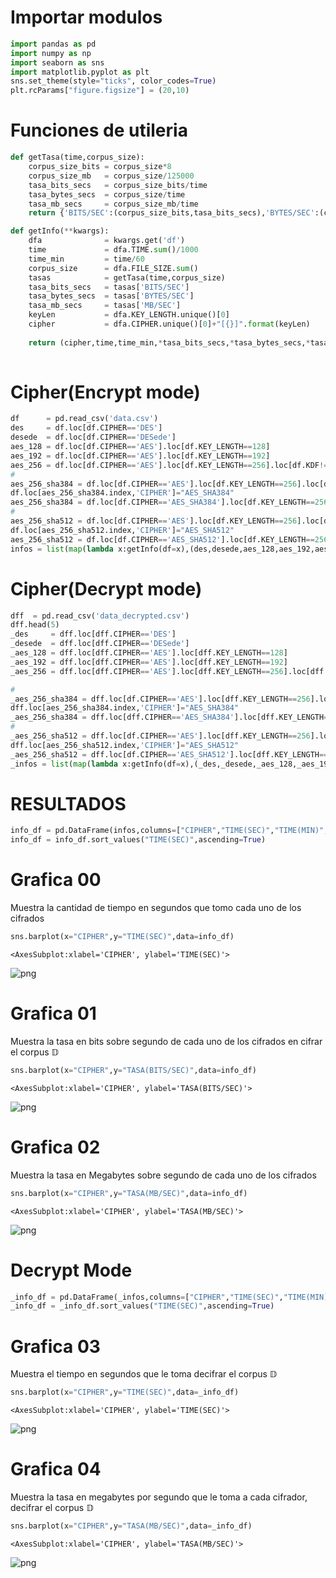 # Importar modulos


```python
import pandas as pd
import numpy as np
import seaborn as sns
import matplotlib.pyplot as plt
sns.set_theme(style="ticks", color_codes=True)
plt.rcParams["figure.figsize"] = (20,10)
```

# Funciones de utileria


```python
def getTasa(time,corpus_size):
    corpus_size_bits = corpus_size*8
    corpus_size_mb   = corpus_size/125000
    tasa_bits_secs   = corpus_size_bits/time
    tasa_bytes_secs  = corpus_size/time
    tasa_mb_secs     = corpus_size_mb/time
    return {'BITS/SEC':(corpus_size_bits,tasa_bits_secs),'BYTES/SEC':(corpus_size,tasa_bytes_secs),'MB/SEC':(corpus_size_mb,tasa_mb_secs)}

def getInfo(**kwargs):
    dfa              = kwargs.get('df') 
    time             = dfa.TIME.sum()/1000
    time_min         = time/60
    corpus_size      = dfa.FILE_SIZE.sum()
    tasas            = getTasa(time,corpus_size)
    tasa_bits_secs   = tasas['BITS/SEC']
    tasa_bytes_secs  = tasas['BYTES/SEC']
    tasa_mb_secs     = tasas['MB/SEC']
    keyLen           = dfa.KEY_LENGTH.unique()[0]
    cipher           = dfa.CIPHER.unique()[0]+"[{}]".format(keyLen)
    
    return (cipher,time,time_min,*tasa_bits_secs,*tasa_bytes_secs,*tasa_mb_secs)
    
```

# Cipher(Encrypt mode)


```python
df      = pd.read_csv('data.csv')
des     = df.loc[df.CIPHER=='DES']
desede  = df.loc[df.CIPHER=='DESede']
aes_128 = df.loc[df.CIPHER=='AES'].loc[df.KEY_LENGTH==128]
aes_192 = df.loc[df.CIPHER=='AES'].loc[df.KEY_LENGTH==192]
aes_256 = df.loc[df.CIPHER=='AES'].loc[df.KEY_LENGTH==256].loc[df.KDF!='PBKDF2WithHmacSHA384'].loc[df.KDF!='PBKDF2WithHmacSHA512']
# 
aes_256_sha384 = df.loc[df.CIPHER=='AES'].loc[df.KEY_LENGTH==256].loc[df.KDF=='PBKDF2WithHmacSHA384']
df.loc[aes_256_sha384.index,'CIPHER']="AES_SHA384"
aes_256_sha384 = df.loc[df.CIPHER=='AES_SHA384'].loc[df.KEY_LENGTH==256].loc[df.KDF=='PBKDF2WithHmacSHA384']
# 
aes_256_sha512 = df.loc[df.CIPHER=='AES'].loc[df.KEY_LENGTH==256].loc[df.KDF=='PBKDF2WithHmacSHA512']
df.loc[aes_256_sha512.index,'CIPHER']="AES_SHA512"
aes_256_sha512 = df.loc[df.CIPHER=='AES_SHA512'].loc[df.KEY_LENGTH==256].loc[df.KDF=='PBKDF2WithHmacSHA512']
infos = list(map(lambda x:getInfo(df=x),(des,desede,aes_128,aes_192,aes_256,aes_256_sha384,aes_256_sha512)))
```

# Cipher(Decrypt mode)


```python
dff  = pd.read_csv('data_decrypted.csv')
dff.head(5)
_des     = dff.loc[dff.CIPHER=='DES']
_desede  = dff.loc[dff.CIPHER=='DESede']
_aes_128 = dff.loc[dff.CIPHER=='AES'].loc[dff.KEY_LENGTH==128]
_aes_192 = dff.loc[dff.CIPHER=='AES'].loc[dff.KEY_LENGTH==192]
_aes_256 = dff.loc[dff.CIPHER=='AES'].loc[dff.KEY_LENGTH==256].loc[dff.KDF!='PBKDF2WithHmacSHA384'].loc[df.KDF!='PBKDF2WithHmacSHA512']

# 
_aes_256_sha384 = dff.loc[df.CIPHER=='AES'].loc[dff.KEY_LENGTH==256].loc[dff.KDF=='PBKDF2WithHmacSHA384']
dff.loc[aes_256_sha384.index,'CIPHER']="AES_SHA384"
_aes_256_sha384 = dff.loc[dff.CIPHER=='AES_SHA384'].loc[dff.KEY_LENGTH==256].loc[dff.KDF=='PBKDF2WithHmacSHA384']
# 
_aes_256_sha512 = dff.loc[df.CIPHER=='AES'].loc[dff.KEY_LENGTH==256].loc[dff.KDF=='PBKDF2WithHmacSHA512']
dff.loc[aes_256_sha512.index,'CIPHER']="AES_SHA512"
_aes_256_sha512 = dff.loc[df.CIPHER=='AES_SHA512'].loc[dff.KEY_LENGTH==256].loc[dff.KDF=='PBKDF2WithHmacSHA512']
_infos = list(map(lambda x:getInfo(df=x),(_des,_desede,_aes_128,_aes_192,_aes_256,_aes_256_sha384,_aes_256_sha512)))
```

# RESULTADOS


```python
info_df = pd.DataFrame(infos,columns=["CIPHER","TIME(SEC)","TIME(MIN)","SIZE(BITS)","TASA(BITS/SEC)","SIZE(BYTES)","TASA(BYTES/SEC)","SIZE(MB)","TASA(MB/SEC)"])
info_df = info_df.sort_values("TIME(SEC)",ascending=True)
```

# Grafica 00


Muestra la cantidad de tiempo en segundos que tomo cada uno de los cifrados


```python
sns.barplot(x="CIPHER",y="TIME(SEC)",data=info_df)
```




    <AxesSubplot:xlabel='CIPHER', ylabel='TIME(SEC)'>




    
![png](README_files/README_12_1.png)
    


# Grafica 01

Muestra la tasa en bits sobre segundo de cada uno de los cifrados en cifrar el corpus $\mathbb D$


```python
sns.barplot(x="CIPHER",y="TASA(BITS/SEC)",data=info_df)
```




    <AxesSubplot:xlabel='CIPHER', ylabel='TASA(BITS/SEC)'>




    
![png](README_files/README_15_1.png)
    


# Grafica 02

Muestra la tasa en Megabytes sobre segundo de cada uno de los cifrados


```python
sns.barplot(x="CIPHER",y="TASA(MB/SEC)",data=info_df)
```




    <AxesSubplot:xlabel='CIPHER', ylabel='TASA(MB/SEC)'>




    
![png](README_files/README_18_1.png)
    


# Decrypt Mode


```python
_info_df = pd.DataFrame(_infos,columns=["CIPHER","TIME(SEC)","TIME(MIN)","SIZE(BITS)","TASA(BITS/SEC)","SIZE(BYTES)","TASA(BYTES/SEC)","SIZE(MB)","TASA(MB/SEC)"])
_info_df = _info_df.sort_values("TIME(SEC)",ascending=True)
```

# Grafica 03

Muestra el tiempo en segundos que le toma decifrar el corpus $\mathbb D$


```python
sns.barplot(x="CIPHER",y="TIME(SEC)",data=_info_df)
```




    <AxesSubplot:xlabel='CIPHER', ylabel='TIME(SEC)'>




    
![png](README_files/README_23_1.png)
    


# Grafica 04

Muestra la tasa en megabytes por segundo que le toma a cada cifrador, decifrar el corpus $\mathbb D$


```python
sns.barplot(x="CIPHER",y="TASA(MB/SEC)",data=_info_df)
```




    <AxesSubplot:xlabel='CIPHER', ylabel='TASA(MB/SEC)'>




    
![png](README_files/README_26_1.png)
    

